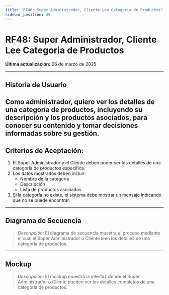 ```yaml
---
title: "RF48: Super Administrador, Cliente Lee Categoria de Productos"  
sidebar_position: 49
---
```


# RF48: Super Administrador, Cliente Lee Categoria de Productos  

**Última actualización:** 06 de marzo de 2025  

---

## Historia de Usuario  
Como administrador, quiero ver los detalles de una categoría de productos, incluyendo su descripción y los productos asociados, para conocer su contenido y tomar decisiones informadas sobre su gestión.
---

## **Criterios de Aceptación:**  

1. El Super Administrador y el Cliente deben poder ver los detalles de una categoría de productos específica.  
2. Los datos mostrados deben incluir:  
   - Nombre de la categoría  
   - Descripción  
   - Lista de productos asociados  
3. Si la categoría no existe, el sistema debe mostrar un mensaje indicando que no se puede encontrar.  

---

## **Diagrama de Secuencia**  

> *Descripción*: El diagrama de secuencia muestra el proceso mediante el cual el Super Administrador o Cliente leen los detalles de una categoría de productos.  

---

## **Mockup**  

> *Descripción*: El mockup muestra la interfaz donde el Super Administrador o Cliente pueden ver los detalles completos de una categoría de productos.  
